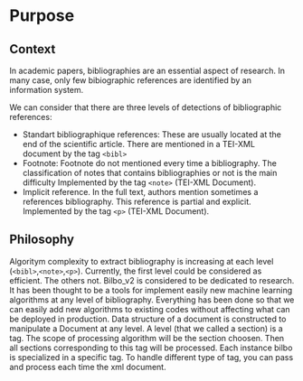 # Purpose

## Context
In academic papers, bibliographies are an essential aspect of research.
In many case, only few bibiographic references are identified by an information system.

We can consider that there are three levels of detections of bibliographic references:

* Standart bibliographique references: These are usually located at the end of the scientific article.
There are mentioned in a TEI-XML document by the tag `<bibl>`
* Footnote: Footnote do not mentioned every time a bibliography. The classification of notes that contains bibliographies or not is the main difficulty
Implemented by the tag `<note>` (TEI-XML Document). 
* Implicit reference. In the full text, authors mention sometimes a references bibliography. This reference is partial and explicit.
Implemented by the tag `<p>` (TEI-XML Document). 

## Philosophy

Algoritym complexity to extract bibliography  is increasing at each level (`<bibl>`,`<note>`,`<p>`).
Currently, the first level could be considered as efficient. The others not.
Bilbo_v2 is considered to be dedicated to research.
It has been thought to be a tools for implement easily new machine learning algorithms at any level of bibliography.
Everything has been done so that we can easily add new algorithms to existing codes without affecting what can be deployed in production.
Data structure of a document is constructed to manipulate a Document at any level. A level (that we called a section) is a tag. The scope of processing algorithm will be the section choosen. Then all sections corresponding to this tag will be processed.
Each instance bilbo is specialized in a specific tag. To handle different type of tag, you can pass and process each time the xml document.


